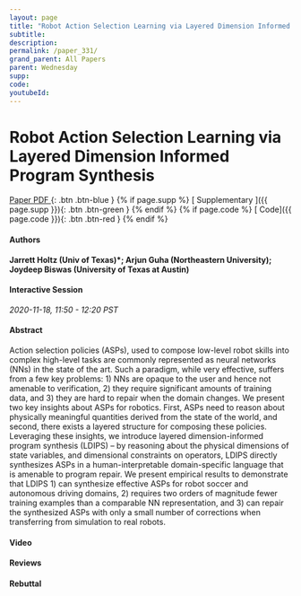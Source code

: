 ```yaml
---
layout: page
title: "Robot Action Selection Learning via Layered Dimension Informed Program Synthesis"
subtitle: 
description:
permalink: /paper_331/
grand_parent: All Papers
parent: Wednesday
supp: 
code: 
youtubeId: 
---
```


# Robot Action Selection Learning via Layered Dimension Informed Program Synthesis

[<i class="fa fa-file-text-o" aria-hidden="true"></i> Paper PDF ](https://drive.google.com/file/d/1yfQSu1JA_s5fhwQ3DmcoHy6gecegqQwh/view){: .btn .btn-blue } {% if page.supp %} [<i class="fa fa-file-text-o" aria-hidden="true"></i> Supplementary ]({{ page.supp }}){: .btn .btn-green } {% endif %} {% if page.code %} [<i class="fa fa-github" aria-hidden="true"></i> Code]({{ page.code }}){: .btn .btn-red }
{% endif %}

#### Authors
**Jarrett Holtz (Univ of Texas)*; Arjun Guha (Northeastern University); Joydeep Biswas (University of Texas at Austin)**

#### Interactive Session
*2020-11-18, 11:50 - 12:20 PST*

#### Abstract
Action selection policies (ASPs), used to compose low-level robot
skills into complex high-level tasks are commonly represented as neural networks
(NNs) in the state of the art. Such a paradigm, while very effective, suffers from
a few key problems: 1) NNs are opaque to the user and hence not amenable to
verification, 2) they require significant amounts of training data, and 3) they are
hard to repair when the domain changes. We present two key insights about ASPs
for robotics. First, ASPs need to reason about physically meaningful quantities
derived from the state of the world, and second, there exists a layered structure
for composing these policies. Leveraging these insights, we introduce layered
dimension-informed program synthesis (LDIPS) – by reasoning about the physical
dimensions of state variables, and dimensional constraints on operators, LDIPS
directly synthesizes ASPs in a human-interpretable domain-specific language that
is amenable to program repair. We present empirical results to demonstrate that
LDIPS 1) can synthesize effective ASPs for robot soccer and autonomous driving domains, 2) requires two orders of magnitude fewer training examples than a
comparable NN representation, and 3) can repair the synthesized ASPs with only
a small number of corrections when transferring from simulation to real robots.

#### Video 

#### Reviews

#### Rebuttal
